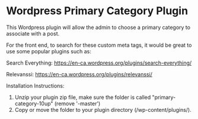 # Wordpress Primary Category Plugin
This Wordpress plugin will allow the admin to choose a primary category to associate with a post.

For the front end, to search for these custom meta tags, it would be great to use some popular plugins such as:

Search Everything:
https://en-ca.wordpress.org/plugins/search-everything/

Relevanssi:
https://en-ca.wordpress.org/plugins/relevanssi/

Installation Instructions:

1. Unzip your plugin zip file, make sure the folder is called "primary-category-10up" (remove '-master')
2. Copy or move the folder to your plugin directory (/wp-content/plugins/).
